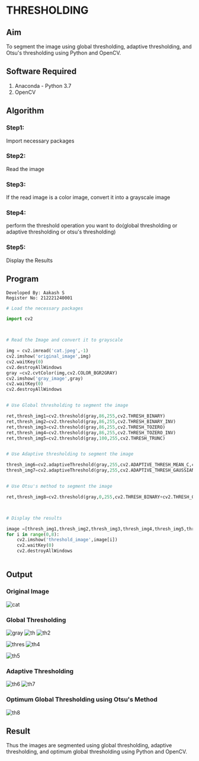 # THRESHOLDING
## Aim
To segment the image using global thresholding, adaptive thresholding, and Otsu's thresholding using Python and OpenCV.

## Software Required
1. Anaconda - Python 3.7
2. OpenCV

## Algorithm

### Step1:
Import necessary packages

### Step2:
Read the image

### Step3:
If the read image is a color image, convert it into a grayscale image

### Step4:
perform the threshold operation you want to do(global thresholding or adaptive thresholding or otsu's 
thresholding)

### Step5:
Display the Results


## Program
```
Developed By: Aakash S
Register No: 212221240001
```
```python
# Load the necessary packages

import cv2



# Read the Image and convert it to grayscale

img = cv2.imread('cat.jpeg',-1)
cv2.imshow('original_image',img)
cv2.waitKey(0)
cv2.destroyAllWindows
gray =cv2.cvtColor(img,cv2.COLOR_BGR2GRAY)
cv2.imshow('gray_image',gray)
cv2.waitKey(0)
cv2.destroyAllWindows


# Use Global thresholding to segment the image

ret,thresh_img1=cv2.threshold(gray,86,255,cv2.THRESH_BINARY)
ret,thresh_img2=cv2.threshold(gray,86,255,cv2.THRESH_BINARY_INV)
ret,thresh_img3=cv2.threshold(gray,86,255,cv2.THRESH_TOZERO)
ret,thresh_img4=cv2.threshold(gray,86,255,cv2.THRESH_TOZERO_INV)
ret,thresh_img5=cv2.threshold(gray,100,255,cv2.THRESH_TRUNC)


# Use Adaptive thresholding to segment the image

thresh_img6=cv2.adaptiveThreshold(gray,255,cv2.ADAPTIVE_THRESH_MEAN_C,cv2.THRESH_BINARY,11,2)
thresh_img7=cv2.adaptiveThreshold(gray,255,cv2.ADAPTIVE_THRESH_GAUSSIAN_C,cv2.THRESH_BINARY,11,2)


# Use Otsu's method to segment the image 

ret,thresh_img8=cv2.threshold(gray,0,255,cv2.THRESH_BINARY+cv2.THRESH_OTSU)



# Display the results

image =[thresh_img1,thresh_img2,thresh_img3,thresh_img4,thresh_img5,thresh_img6,thresh_img7,thresh_img8]
for i in range(0,8):
    cv2.imshow('threshold_image',image[i])
    cv2.waitKey(0)
    cv2.destroyAllWindows



```
## Output

### Original Image
![cat](https://github.com/JEEVAABI/THRESHOLDING/assets/93427098/d44da6eb-514b-4e70-9d92-0b7d2afd6440)


### Global Thresholding
![gray](https://github.com/JEEVAABI/THRESHOLDING/assets/93427098/db29fe08-9984-41a6-8607-cbee9c62e658)
![th](https://github.com/JEEVAABI/THRESHOLDING/assets/93427098/c90055a5-652f-48b2-a508-3c21de9d3200)
![th2](https://github.com/JEEVAABI/THRESHOLDING/assets/93427098/50bc9f0d-7e92-4594-98b7-2774346ff021)

![thres](https://github.com/JEEVAABI/THRESHOLDING/assets/93427098/6e305238-b148-40b4-b598-720d50d25217)
![th4](https://github.com/JEEVAABI/THRESHOLDING/assets/93427098/9b4e480a-c6be-4fe0-a81a-b8b5012095fd)

![th5](https://github.com/JEEVAABI/THRESHOLDING/assets/93427098/00ff5bef-3ad3-4a50-8835-583623641bb0)



### Adaptive Thresholding
![th6](https://github.com/JEEVAABI/THRESHOLDING/assets/93427098/799611cc-5ef7-455b-ae3e-88cbdc9201b8)
![th7](https://github.com/JEEVAABI/THRESHOLDING/assets/93427098/65b7171a-c86d-45a3-8903-8f5b707cc91b)




### Optimum Global Thresholding using Otsu's Method
![th8](https://github.com/JEEVAABI/THRESHOLDING/assets/93427098/93bb0472-6357-4dba-a60d-a82c7ea4d60b)



## Result
Thus the images are segmented using global thresholding, adaptive thresholding, and optimum global thresholding using Python and OpenCV.


